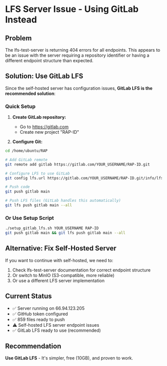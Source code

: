 # LFS Server Issue - Using GitLab Instead

## Problem

The lfs-test-server is returning 404 errors for all endpoints. This appears to be an issue with the server requiring a repository identifier or having a different endpoint structure than expected.

## Solution: Use GitLab LFS

Since the self-hosted server has configuration issues, **GitLab LFS is the recommended solution**:

### Quick Setup

1. **Create GitLab repository:**
   - Go to https://gitlab.com
   - Create new project "RAP-ID"

2. **Configure Git:**

```bash
cd /home/ubuntu/RAP

# Add GitLab remote
git remote add gitlab https://gitlab.com/YOUR_USERNAME/RAP-ID.git

# Configure LFS to use GitLab
git config lfs.url https://gitlab.com/YOUR_USERNAME/RAP-ID.git/info/lfs

# Push code
git push gitlab main

# Push LFS files (GitLab handles this automatically)
git lfs push gitlab main --all
```

### Or Use Setup Script

```bash
./setup_gitlab_lfs.sh YOUR_USERNAME RAP-ID
git push gitlab main && git lfs push gitlab main --all
```

## Alternative: Fix Self-Hosted Server

If you want to continue with self-hosted, we need to:
1. Check lfs-test-server documentation for correct endpoint structure
2. Or switch to MinIO (S3-compatible, more reliable)
3. Or use a different LFS server implementation

## Current Status

- ✅ Server running on 66.94.123.205
- ✅ GitHub token configured
- ✅ 859 files ready to push
- ⚠️  Self-hosted LFS server endpoint issues
- ✅ GitLab LFS ready to use (recommended)

## Recommendation

**Use GitLab LFS** - It's simpler, free (10GB), and proven to work.

